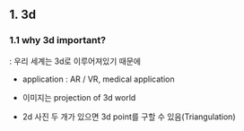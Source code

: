 ## 1. 3d
### 1.1 why 3d important?
: 우리 세계는 3d로 이루어져있기 때문에  

* application 
: AR / VR, medical application

* 이미지는 projection of 3d world
* 2d 사진 두 개가 있으면 3d point를 구할 수 있음(Triangulation)

